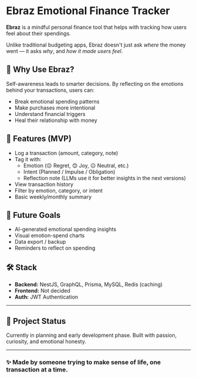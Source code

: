 # Ebraz Emotional Finance Tracker

**Ebraz** is a mindful personal finance tool that helps with tracking how users feel about their spendings.

Unlike traditional budgeting apps, Ebraz doesn't just ask *where* the money went — it asks *why*, and *how it made users feel*.

## 🧠 Why Use Ebraz?

Self-awareness leads to smarter decisions. By reflecting on the emotions behind your transactions, users can:

- Break emotional spending patterns
- Make purchases more intentional
- Understand financial triggers
- Heal their relationship with money

## 🚀 Features (MVP)

- Log a transaction (amount, category, note)
- Tag it with:
  - Emotion (😔 Regret, 😊 Joy, 😐 Neutral, etc.)
  - Intent (Planned / Impulse / Obligation)
  - Reflection note (LLMs use it for better insights in the next versions)
- View transaction history
- Filter by emotion, category, or intent
- Basic weekly/monthly summary

## 🔮 Future Goals

- AI-generated emotional spending insights
- Visual emotion-spend charts
- Data export / backup
- Reminders to reflect on spending

## 🛠️ Stack

- **Backend:** NestJS, GraphQL, Prisma, MySQL, Redis (caching)
- **Frontend:** Not decided
- **Auth:** JWT Authentication

---

## 🧭 Project Status

Currently in planning and early development phase. Built with passion, curiosity, and emotional honesty.

---

### ✨ Made by someone trying to make sense of life, one transaction at a time.

